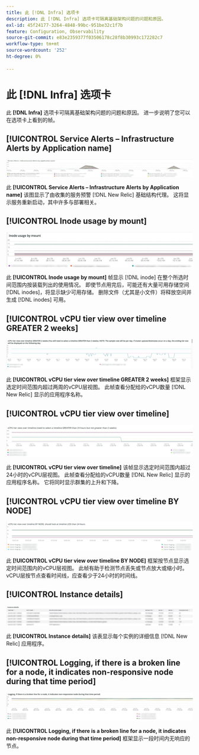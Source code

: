 ```yaml
---
title: 此 [!DNL Infra] 选项卡
description: 此 [!DNL Infra] 选项卡可隔离基础架构问题的问题和原因。
exl-id: 45f24177-3264-4848-99bc-951be32c1f7b
feature: Configuration, Observability
source-git-commit: e83e2359377f03506178c28f8b30993c172282c7
workflow-type: tm+mt
source-wordcount: '252'
ht-degree: 0%

---
```


# 此 [!DNL Infra] 选项卡

此 **[!DNL Infra]** 选项卡可隔离基础架构问题的问题和原因。 进一步说明了您可以在选项卡上看到的帧。

## [!UICONTROL Service Alerts – Infrastructure Alerts by Application name]

![服务警报](../../assets/tools/observation-for-adobe-commerce/service-alerts.jpg)

此 **[!UICONTROL Service Alerts – Infrastructure Alerts by Application name]** 该图显示了由收集的服务预警 [!DNL New Relic] 基础结构代理。 这将显示服务重新启动，其中许多与部署相关。

## [!UICONTROL Inode usage by mount]

![按装载列出的Inode使用情况](../../assets/tools/observation-for-adobe-commerce/inode-usage-mount.jpg)

此 **[!UICONTROL Inode usage by mount]** 帧显示 [!DNL inode] 在整个所选时间范围内按装载列出的使用情况。 即使节点用完后，可能还有大量可用存储空间 [!DNL inodes]，将显示缺少可用存储。 删除文件（尤其是小文件）将释放空间并生成 [!DNL inodes] 可用。

## [!UICONTROL vCPU tier view over timeline GREATER 2 weeks]

![时间轴上的vCPU层视图大于2周](../../assets/tools/observation-for-adobe-commerce/vCPU-tier.jpg)

此 **[!UICONTROL vCPU tier view over timeline GREATER 2 weeks]** 框架显示选定时间范围内超过两周的vCPU层视图。 此帧查看分配给的vCPU数量 [!DNL New Relic] 显示的应用程序名称。

## [!UICONTROL vCPU tier view over timeline]

![时间线上的vCPU层视图](../../assets/tools/observation-for-adobe-commerce/vcpu-tier-24.jpg)

此 **[!UICONTROL vCPU tier view over timeline]** 该帧显示选定时间范围内超过24小时的vCPU层视图。 此帧查看分配给的vCPU数量 [!DNL New Relic] 显示的应用程序名称。 它将同时显示群集的上升和下降。

## [!UICONTROL vCPU tier view over timeline BY NODE]

![vCPU层按节点跨时间线查看](../../assets/tools/observation-for-adobe-commerce/infra_by_node.png)

此 **[!UICONTROL vCPU tier view over timeline BY NODE]** 框架按节点显示选定时间范围内的vCPU层视图。 此帧有助于检测节点丢失或节点放大或缩小时。 vCPU层按节点查看时间线，应查看少于24小时的时间线。

## [!UICONTROL Instance details]

![实例详细信息](../../assets/tools/observation-for-adobe-commerce/instance-details.jpg)

此 **[!UICONTROL Instance details]** 该表显示每个实例的详细信息 [!DNL New Relic] 应用程序。

## [!UICONTROL Logging, if there is a broken line for a node, it indicates non-responsive node during that time period]

![无响应节点](../../assets/tools/observation-for-adobe-commerce/non-responsive-node.jpg)

此 **[!UICONTROL Logging, if there is a broken line for a node, it indicates non-responsive node during that time period]** 框架显示一段时间内无响应的节点。
